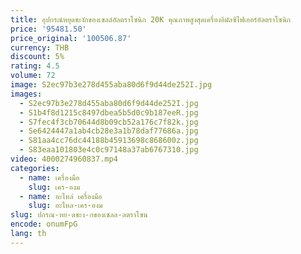 ```yaml
---
title: อุปกรณ์หยุดชะงักของเซลล์อัลตราโซนิก 20K คุณภาพสูงสุดเครื่องอิมัลซิไฟเออร์อัลตราโซนิก
price: '95481.50'
price_original: '100506.87'
currency: THB
discount: 5%
rating: 4.5
volume: 72
image: S2ec97b3e278d455aba80d6f9d44de252I.jpg
images:
  - S2ec97b3e278d455aba80d6f9d44de252I.jpg
  - S1b4f8d1215c8497dbea5b5d0c9b187eeR.jpg
  - S7fec4f3cb70644d8b09cb52a176c7f82k.jpg
  - Se6424447a1ab4cb28e3a1b78daf77686a.jpg
  - S81aa4cc76dc44188b45913698c868600z.jpg
  - S83eaa101803e4c0c97148a37ab6767310.jpg
video: 4000274960837.mp4
categories:
  - name: เครื่องมือ
    slug: เคร-องม
  - name: อะไหล่ เครื่องมือ
    slug: อะไหล-เคร-องม
slug: ปกรณ-หย-ดชะง-กของเซลล-ลตราโซน
encode: onumFpG
lang: th
---
```

  